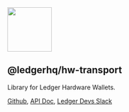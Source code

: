 <img src="https://user-images.githubusercontent.com/211411/34776833-6f1ef4da-f618-11e7-8b13-f0697901d6a8.png" height="100" />

## @ledgerhq/hw-transport

Library for Ledger Hardware Wallets.

[Github](https://github.com/LedgerHQ/ledgerjs/),
[API Doc](https://github.com/LedgerHQ/ledgerjs/blob/master/API.md),
[Ledger Devs Slack](https://ledger-dev.slack.com/)

